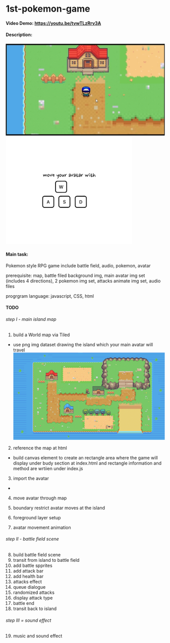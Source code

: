 # 1st-pokemon-game

#### Video Demo:  <https://youtu.be/tvwTLzRrv3A>
#### Description:
![pokemon game img](./img/pokemongame.png)
<img src="./img/instruction.png" alt="instruction img" width="400"/>

#### Main task:
Pokemon style RPG game include battle field, audio, pokemon, avatar

prerequisite: map, battle filed background img, main avatar img set (includes 4 directions), 2 pokemon img set, attacks animate img set, audio files

progrgram language: javascript, CSS, html

#### TODO
###### step I - main island map
1. build a World map via Tiled
  - use png img dataset drawing the island which your main avatar will travel
  ![island img](./img/Pellettown.png)
2. reference the map at html
  - build canvas element to create an rectangle area where the game will display under budy section at index.html and rectangle information and method are wrtiien under index.js
  
  
3. import the avatar
  -  

4. move avatar through map

5. boundary restrict avatar moves at the island

6. foreground layer setup

7. avatar movement animation

###### step II - battle field scene
8. build battle field scene
9. transit from island to battle field
10. add battle spprites
11. add attack bar
12. add health bar
13. attacks effect
14. queue dialogue
15. randomized attacks
16. display attack type
17. battle end
18. transit back to island

###### step III = sound effect
19. music and sound effect
